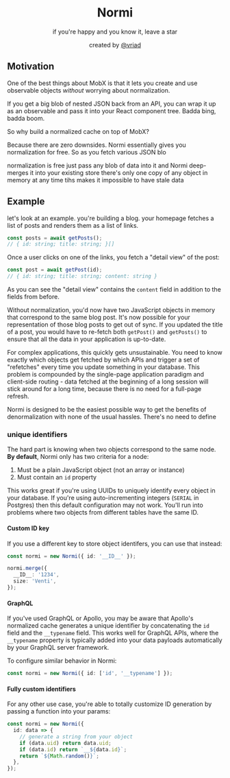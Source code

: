 <h1 align="center">Normi</h1>
<p align="center">if you're happy and you know it, leave a star</a></p>
<p align="center">created by <a href="https://twitter.com/vriad">@vriad</a></p>

## Motivation

One of the best things about MobX is that it lets you create and use observable objects _without_ worrying about normalization.

If you get a big blob of nested JSON back from an API, you can wrap it up as an observable and pass it into your React component tree. Badda bing, badda boom.

So why build a normalized cache on top of MobX?

Because there are zero downsides. Normi essentially gives you normalization for free. So as you fetch various JSON blo

normalization is free
just pass any blob of data into it and Normi deep-merges it into your existing store
there's only one copy of any object in memory at any time
tihs makes it impossible to have stale data

## Example

let's look at an example. you're building a blog. your homepage fetches a list of posts and renders them as a list of links.

```ts
const posts = await getPosts();
// { id: string; title: string; }[]
```

Once a user clicks on one of the links, you fetch a "detail view" of the post:

```ts
const post = await getPost(id);
// { id: string; title: string; content: string }
```

As you can see the "detail view" contains the `content` field in addition to the fields from before.

Without normalization, you'd now have two JavaScript objects in memory that correspond to the same blog post. It's now possible for your representation of those blog posts to get out of sync. If you updated the title of a post, you would have to re-fetch both `getPost()` and `getPosts()` to ensure that all the data in your application is up-to-date.

For complex applications, this quickly gets unsustainable. You need to know exactly which objects get fetched by which APIs and trigger a set of "refetches" every time you update something in your database. This problem is compounded by the single-page application paradigm and client-side routing - data fetched at the beginning of a long session will stick around for a long time, because there is no need for a full-page refresh.

Normi is designed to be the easiest possible way to get the benefits of denormalization with none of the usual hassles. There's no need to define

### unique identifiers

The hard part is knowing when two objects correspond to the same node. **By default**, Normi only has two criteria for a node:

1. Must be a plain JavaScript object (not an array or instance)
2. Must contain an `id` property

This works great if you're using UUIDs to uniquely identify every object in your database. If you're using auto-incrementing integers (`SERIAL` in Postgres) then this default configuration may not work. You'll run into problems where two objects from different tables have the same ID.

<!-- The second criterion can be configured however. -->

#### Custom ID key

If you use a different key to store object identifers, you can use that instead:

```ts
const normi = new Normi({ id: '__ID__' });

normi.merge({
  __ID__: '1234',
  size: 'Venti',
});
```

#### GraphQL

If you've used GraphQL or Apollo, you may be aware that Apollo's normalized cache generates a unique identifier by concatenating the `id` field and the `__typename` field. This works well for GraphQL APIs, where the `__typename` property is typically added into your data payloads automatically by your GraphQL server framework.

To configure similar behavior in Normi:

```ts
const normi = new Normi({ id: ['id', '__typename'] });
```

#### Fully custom identifiers

For any other use case, you're able to totally customize ID generation by passing a function into your params:

```ts
const normi = new Normi({
  id: data => {
    // generate a string from your object
    if (data.uid) return data.uid;
    if (data.id) return `__${data.id}`;
    return `${Math.random()}`;
  },
});
```
